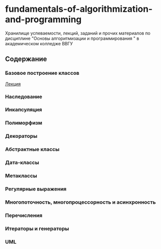# fundamentals-of-algorithmization-and-programming
Хранилище успеваемости, лекций, заданий и прочих материалов по дисциплине "Основы алгоритмизации и программирования " в академическом колледже ВВГУ

## Содержание

### Базовое построение классов
[Лекция](lecs/lec1.ipynb)
### Наследование
### Инкапсуляция
### Полиморфизм
### Декораторы
### Абстрактные классы
### Дата-классы
### Метаклассы
### Регулярные выражения
### Многопоточность, многопроцессорность и асинхронность
### Перечисления
### Итераторы и генераторы
### UML
